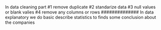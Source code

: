 In data cleaning part 
#1 remove duplicate 
#2 standarize data 
#3 null values or blank valies
#4 remove any columns or rows 
##############
In data explanatory we do basic describe statistics to finds some 
conclusion about the companies 
